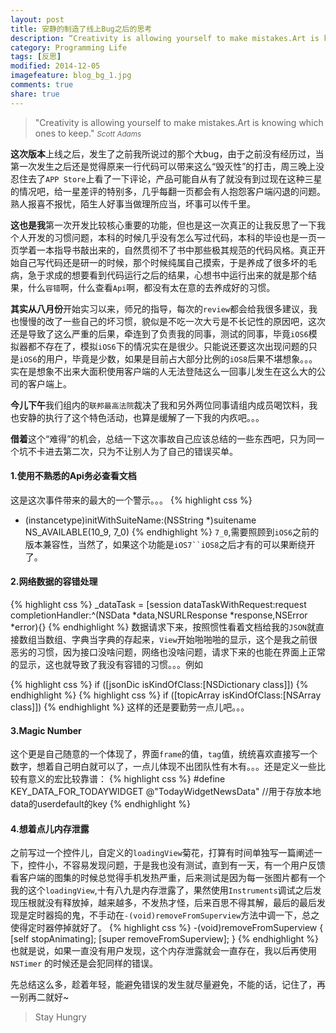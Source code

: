 ```yaml
---
layout: post
title: 安静的制造了线上Bug之后的思考
description: “Creativity is allowing yourself to make mistakes.Art is knowing which ones to keep”
category: Programming Life
tags: [反思]
modified: 2014-12-05
imagefeature: blog_bg_1.jpg
comments: true
share: true
---
```

>&quot;Creativity is allowing yourself to make mistakes.Art is knowing which ones to keep.&quot;
><small><cite title="Scott Adams">Scott Adams</cite></small>

**这次版本**上线之后，发生了之前我所说过的那个大bug，由于之前没有经历过，当第一次发生之后还是觉得原来一行代码可以带来这么“毁灭性”的打击，周三晚上没忍住去了`APP Store`上看了一下评论，产品可能自从有了就没有到过现在这种三星的情况吧，给一星差评的特别多，几乎每翻一页都会有人抱怨客户端闪退的问题。熟人报喜不报忧，陌生人好事当做理所应当，坏事可以传千里。

**这也是我**第一次开发比较核心重要的功能，但也是这一次真正的让我反思了一下我个人开发的习惯问题，本科的时候几乎没有怎么写过代码，本科的毕设也是一页一页学着一本指导书敲出来的，自然贯彻不了书中那些极其规范的代码风格。真正开始自己写代码还是研一的时候，那个时候纯属自己摸索，于是养成了很多坏的毛病，急于求成的想要看到代码运行之后的结果，心想书中运行出来的就是那个结果，什么`容错`啊，什么查看`Api`啊，都没有太在意的去养成好的习惯。

**其实从八月份**开始实习以来，师兄的指导，每次的`review`都会给我很多建议，我也慢慢的改了一些自己的坏习惯，貌似是不吃一次大亏是不长记性的原因吧，这次还是导致了这么严重的后果，牵连到了负责我的同事，测试的同事，毕竟`iOS6`模拟器都不存在了，模拟`iOS6`下的情况实在是很少。只能说还要这次出现问题的只是`iOS6`的用户，毕竟是少数，如果是目前占大部分比例的`iOS8`后果不堪想象。。。实在是想象不出来大面积使用客户端的人无法登陆这么一回事儿发生在这么大的公司的客户端上。

**今儿下午**我们组内的`联邦最高法院`裁决了我和另外两位同事请组内成员喝饮料，我也安静的执行了这个特色活动，也算是缓解了一下我的内疚吧。。。

**借着**这个“难得”的机会，总结一下这次事故自己应该总结的一些东西吧，只为同一个坑不卡进去第二次，只为不让别人为了自己的错误买单。

#### 1.使用不熟悉的Api务必查看文档
这是这次事件带来的最大的一个警示。。。
{% highlight css %}
- (instancetype)initWithSuiteName:(NSString *)suitename NS_AVAILABLE(10_9, 7_0)
{% endhighlight %}
`7_0`,需要照顾到`iOS6`之前的版本兼容性，当然了，如果这个功能是`iOS7``iOS8`之后才有的可以果断绕开了。

#### 2.网络数据的容错处理
{% highlight css %}
_dataTask = [session dataTaskWithRequest:request completionHandler:^(NSData *data,NSURLResponse *response,NSError *error){}
{% endhighlight %}
数据请求下来，按照惯性看着文档给我的`JSON`就直接数组当数组、字典当字典的存起来，`View`开始啪啪啪的显示，这个是我之前很恶劣的习惯，因为接口没啥问题，网络也没啥问题，请求下来的也能在界面上正常的显示，这也就导致了我没有容错的习惯。。。例如

{% highlight css %}
if ([jsonDic isKindOfClass:[NSDictionary class]])
{% endhighlight %}
{% highlight css %}
if ([topicArray isKindOfClass:[NSArray class]])
{% endhighlight %}
这样的还是要勤劳一点儿吧。。。

#### 3.Magic Number
这个更是自己随意的一个体现了，界面`frame`的值，`tag`值，统统喜欢直接写一个数字，想着自己明白就可以了，一点儿体现不出团队性有木有。。。还是定义一些比较有意义的宏比较靠谱：
{% highlight css %}
#define KEY_DATA_FOR_TODAYWIDGET @"TodayWidgetNewsData" //用于存放本地data的userdefault的key
{% endhighlight %}
#### 4.想着点儿内存泄露
之前写过一个控件儿，自定义的`loadingView`菊花，打算有时间单独写一篇阐述一下，控件小，不容易发现问题，于是我也没有测试，直到有一天，有一个用户反馈看客户端的图集的时候总觉得手机发热严重，后来测试是因为每一张图片都有一个我的这个`loadingView`,十有八九是内存泄露了，果然使用`Instruments`调试之后发现压根就没有释放掉，越来越多，不发热才怪，后来百思不得其解，最后的最后发现是定时器捣的鬼，不手动在`-(void)removeFromSuperview`方法中调一下，总之使得定时器停掉就好了。
{% highlight css %}
-(void)removeFromSuperview
{
    [self stopAnimating];
    [super removeFromSuperview];
}
{% endhighlight %}
也就是说，如果一直没有用户发现，这个内存泄露就会一直存在，我以后再使用`NSTimer` 的时候还是会犯同样的错误。

先总结这么多，趁着年轻，能避免错误的发生就尽量避免，不能的话，记住了，再一别再二就好~

> Stay Hungry
